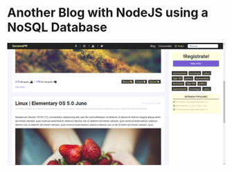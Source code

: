 # Another Blog with NodeJS using a NoSQL Database

![alt text](public/images/demo.png "My Awesome Blog")
